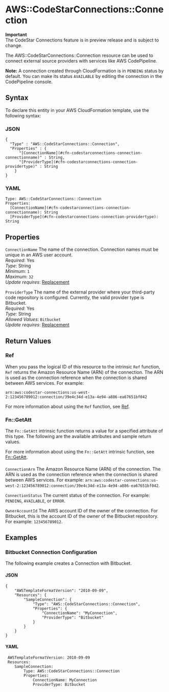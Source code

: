 # AWS::CodeStarConnections::Connection<a name="aws-resource-codestarconnections-connection"></a>

**Important**  
The CodeStar Connections feature is in preview release and is subject to change\.

The AWS::CodeStarConnections::Connection resource can be used to connect external source providers with services like AWS CodePipeline\.

 **Note:** A connection created through CloudFormation is in `PENDING` status by default\. You can make its status `AVAILABLE` by editing the connection in the CodePipeline console\.

## Syntax<a name="aws-resource-codestarconnections-connection-syntax"></a>

To declare this entity in your AWS CloudFormation template, use the following syntax:

### JSON<a name="aws-resource-codestarconnections-connection-syntax.json"></a>

```
{
  "Type" : "AWS::CodeStarConnections::Connection",
  "Properties" : {
      "[ConnectionName](#cfn-codestarconnections-connection-connectionname)" : String,
      "[ProviderType](#cfn-codestarconnections-connection-providertype)" : String
    }
}
```

### YAML<a name="aws-resource-codestarconnections-connection-syntax.yaml"></a>

```
Type: AWS::CodeStarConnections::Connection
Properties: 
  [ConnectionName](#cfn-codestarconnections-connection-connectionname): String
  [ProviderType](#cfn-codestarconnections-connection-providertype): String
```

## Properties<a name="aws-resource-codestarconnections-connection-properties"></a>

`ConnectionName`  <a name="cfn-codestarconnections-connection-connectionname"></a>
The name of the connection\. Connection names must be unique in an AWS user account\.  
*Required*: Yes  
*Type*: String  
*Minimum*: `1`  
*Maximum*: `32`  
*Update requires*: [Replacement](https://docs.aws.amazon.com/AWSCloudFormation/latest/UserGuide/using-cfn-updating-stacks-update-behaviors.html#update-replacement)

`ProviderType`  <a name="cfn-codestarconnections-connection-providertype"></a>
The name of the external provider where your third\-party code repository is configured\. Currently, the valid provider type is Bitbucket\.  
*Required*: Yes  
*Type*: String  
*Allowed Values*: `Bitbucket`  
*Update requires*: [Replacement](https://docs.aws.amazon.com/AWSCloudFormation/latest/UserGuide/using-cfn-updating-stacks-update-behaviors.html#update-replacement)

## Return Values<a name="aws-resource-codestarconnections-connection-return-values"></a>

### Ref<a name="aws-resource-codestarconnections-connection-return-values-ref"></a>

When you pass the logical ID of this resource to the intrinsic `Ref` function, `Ref` returns the Amazon Resource Name \(ARN\) of the connection\. The ARN is used as the connection reference when the connection is shared between AWS services\. For example:

 `arn:aws:codestar-connections:us-west-2:123456789012:connection/39e4c34d-e13a-4e94-a886-ea67651bf042` 

For more information about using the `Ref` function, see [Ref](https://docs.aws.amazon.com/AWSCloudFormation/latest/UserGuide/intrinsic-function-reference-ref.html)\.

### Fn::GetAtt<a name="aws-resource-codestarconnections-connection-return-values-fn--getatt"></a>

The `Fn::GetAtt` intrinsic function returns a value for a specified attribute of this type\. The following are the available attributes and sample return values\.

For more information about using the `Fn::GetAtt` intrinsic function, see [Fn::GetAtt](https://docs.aws.amazon.com/AWSCloudFormation/latest/UserGuide/intrinsic-function-reference-getatt.html)\.

#### <a name="aws-resource-codestarconnections-connection-return-values-fn--getatt-fn--getatt"></a>

`ConnectionArn`  <a name="ConnectionArn-fn::getatt"></a>
The Amazon Resource Name \(ARN\) of the connection\. The ARN is used as the connection reference when the connection is shared between AWS services\. For example: `arn:aws:codestar-connections:us-west-2:123456789012:connection/39e4c34d-e13a-4e94-a886-ea67651bf042`\.

`ConnectionStatus`  <a name="ConnectionStatus-fn::getatt"></a>
The current status of the connection\. For example: `PENDING`, `AVAILABLE`, or `ERROR`\.

`OwnerAccountId`  <a name="OwnerAccountId-fn::getatt"></a>
The AWS account ID of the owner of the connection\. For Bitbucket, this is the account ID of the owner of the Bitbucket repository\. For example: `123456789012`\.

## Examples<a name="aws-resource-codestarconnections-connection--examples"></a>

### Bitbucket Connection Configuration<a name="aws-resource-codestarconnections-connection--examples--Bitbucket_Connection_Configuration"></a>

The following example creates a Connection with Bitbucket\.

#### JSON<a name="aws-resource-codestarconnections-connection--examples--Bitbucket_Connection_Configuration--json"></a>

```
{
    "AWSTemplateFormatVersion": "2010-09-09",
    "Resources": {
        "SampleConnection": {
            "Type": "AWS::CodeStarConnections::Connection",
            "Properties": {
                "ConnectionName": "MyConnection",
                "ProviderType": "Bitbucket"
            }
        }
    }
}
```

#### YAML<a name="aws-resource-codestarconnections-connection--examples--Bitbucket_Connection_Configuration--yaml"></a>

```
 AWSTemplateFormatVersion: 2010-09-09
 Resources:
    SampleConnection:
        Type: AWS::CodeStarConnections::Connection
        Properties:
            ConnectionName: MyConnection
            ProviderType: Bitbucket
```